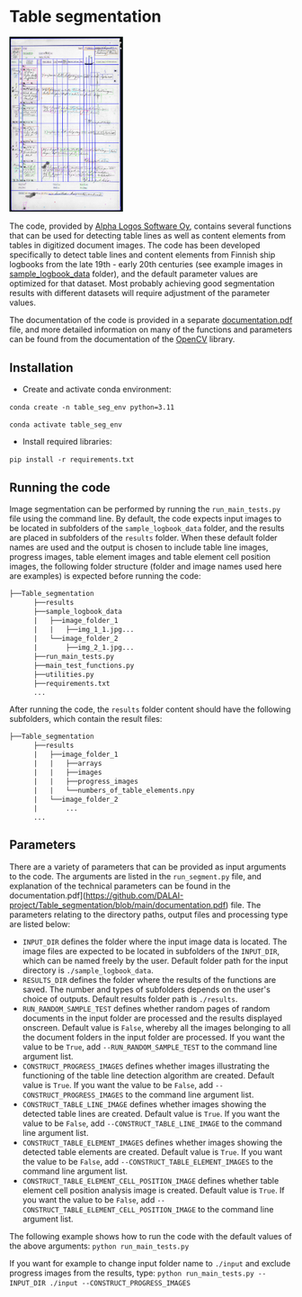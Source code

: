 # Table segmentation

<img src="table_example.jpg"  width="40%" height="40%">

The code, provided by [Alpha Logos Software Oy](https://www.alphalogos.fi/), contains several functions that can be used for detecting table lines as well as content elements from tables in digitized document images. The code has been developed specifically to detect table lines and content elements from Finnish ship logbooks from the late 19th - early 20th centuries (see example images in [sample_logbook_data](https://github.com/DALAI-project/Table_segmentation/tree/main/sample_logbook_data) folder), and the default parameter values are optimized for that dataset. Most probably achieving good segmentation results with different datasets will require adjustment of the parameter values.

The documentation of the code is provided in a separate [documentation.pdf](https://github.com/DALAI-project/Table_segmentation/blob/main/documentation.pdf) file, and more detailed information on many of the functions and parameters can be found from the documentation of the [OpenCV](https://opencv.org/) library. 

## Installation

- Create and activate conda environment:

`conda create -n table_seg_env python=3.11`

`conda activate table_seg_env`

- Install required libraries:

`pip install -r requirements.txt`

## Running the code

Image segmentation can be performed by running the `run_main_tests.py` file using the command line. By default, the code expects input images to be located in subfolders of the `sample_logbook_data` folder, and the results are placed in subfolders of the `results` folder. When these default folder names are used and the output is chosen to include table line images, progress images, table element images and table element cell position images, the following folder structure (folder and image names used here are examples) is expected before running the code:

```
├──Table_segmentation
      ├──results 
      ├──sample_logbook_data
      |   ├──image_folder_1
      |   |   ├──img_1_1.jpg...
      |   └──image_folder_2
      |       ├──img_2_1.jpg...
      ├──run_main_tests.py
      ├──main_test_functions.py
      ├──utilities.py
      ├──requirements.txt
      ...
```
After running the code, the `results` folder content should have the following subfolders, which contain the result files:

```
├──Table_segmentation
      ├──results 
      |   ├──image_folder_1
      |   |   ├──arrays
      |   |   ├──images
      |   |   ├──progress_images
      |   |   └──numbers_of_table_elements.npy
      |   └──image_folder_2
      |       ...
      ...
```
## Parameters

There are a variety of parameters that can be provided as input arguments to the code. The arguments are listed in the `run_segment.py` file, and explanation of the technical parameters can be found in the documentation.pdf](https://github.com/DALAI-project/Table_segmentation/blob/main/documentation.pdf) file. The parameters relating to the directory paths, output files and processing type are listed below:

- `INPUT_DIR` defines the folder where the input image data is located. The image files are expected to be located in subfolders of the `INPUT_DIR`, which can be named freely by the user. Default folder path for the input directory is `./sample_logbook_data`.
- `RESULTS_DIR` defines the folder where the results of the functions are saved. The number and types of subfolders depends on the user's choice of outputs. Default results folder path is `./results`.
- `RUN_RANDOM_SAMPLE_TEST` defines whether random pages of random documents in the input folder are processed and the results displayed onscreen. Default value is `False`, whereby all the images belonging to all the document folders in the input folder are processed. If you want the value to be `True`, add `--RUN_RANDOM_SAMPLE_TEST` to the command line argument list.
- `CONSTRUCT_PROGRESS_IMAGES` defines whether images illustrating the functioning of the table line detection algorithm are created. Default value is `True`. If you want the value to be `False`, add `--CONSTRUCT_PROGRESS_IMAGES` to the command line argument list.
- `CONSTRUCT_TABLE_LINE_IMAGE` defines whether images showing the detected table lines are created. Default value is `True`. If you want the value to be `False`, add `--CONSTRUCT_TABLE_LINE_IMAGE` to the command line argument list.
- `CONSTRUCT_TABLE_ELEMENT_IMAGES` defines whether images showing the detected table elements are created. Default value is `True`. If you want the value to be `False`, add `--CONSTRUCT_TABLE_ELEMENT_IMAGES` to the command line argument list.
- `CONSTRUCT_TABLE_ELEMENT_CELL_POSITION_IMAGE` defines whether table element cell position analysis image is created. Default value is `True`. If you want the value to be `False`, add `--CONSTRUCT_TABLE_ELEMENT_CELL_POSITION_IMAGE` to the command line argument list.

The following example shows how to run the code with the default values of the above arguments:
`python run_main_tests.py`

If you want for example to change input folder name to `./input` and exclude progress images from the results, type:
`python run_main_tests.py --INPUT_DIR ./input --CONSTRUCT_PROGRESS_IMAGES`
